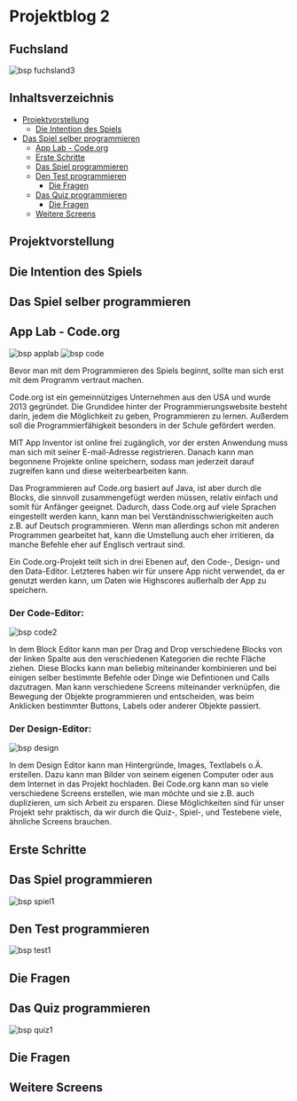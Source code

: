 # Projektblog 2

## Fuchsland


![bsp fuchsland3](Bilder.exe/fuchsland3.PNG)

## Inhaltsverzeichnis

* [Projektvorstellung](#projekt)
  * [Die Intention des Spiels](#Intention)
* [Das Spiel selber programmieren](#dssp)
  * [App Lab - Code.org](#al)
  * [Erste Schritte](#erste)
  * [Das Spiel programmieren](#Spiel)
  * [Den Test programmieren](#Test)
    * [Die Fragen](#Fragen1)
  * [Das Quiz programmieren](#Quiz)
    * [Die Fragen](#Fragen2)
  * [Weitere Screens](#weitere)


## Projektvorstellung <a name="projekt"></a>

## Die Intention des Spiels <a name="Intention"></a>

## Das Spiel selber programmieren <a name="dssp"></a>

## App Lab - Code.org <a name="al"></a>

![bsp applab](Bilder.exe/applab.png)  ![bsp code](Bilder.exe/code.PNG)

Bevor man mit dem Programmieren des Spiels beginnt, sollte man sich erst mit dem Programm vertraut machen.

Code.org ist ein gemeinnütziges Unternehmen aus den USA und wurde 2013 gegründet. Die Grundidee hinter der Programmierungswebsite besteht darin, jedem die Möglichkeit zu geben, Programmieren zu lernen. Außerdem soll die Programmierfähigkeit besonders in der Schule gefördert werden. 

MIT App Inventor ist online frei zugänglich, vor der ersten Anwendung muss man sich mit seiner E-mail-Adresse registrieren. Danach kann man begonnene Projekte online speichern, sodass man jederzeit darauf zugreifen kann und diese weiterbearbeiten kann.

Das Programmieren auf Code.org basiert auf Java, ist aber durch die Blocks, die sinnvoll zusammengefügt werden müssen, relativ einfach und somit für Anfänger geeignet. Dadurch, dass Code.org auf viele Sprachen eingestellt werden kann, kann man bei Verständnisschwierigkeiten auch z.B. auf Deutsch programmieren. Wenn man allerdings schon mit anderen Programmen gearbeitet hat, kann die Umstellung auch eher irritieren, da manche Befehle eher auf Englisch vertraut sind.

Ein Code.org-Projekt teilt sich in drei Ebenen auf, den Code-, Design- und den Data-Editor. Letzteres haben wir für unsere App nicht verwendet, da er genutzt werden kann, um Daten wie Highscores außerhalb der App zu speichern.

### Der Code-Editor:

![bsp code2](Bilder.exe/code2.PNG)

In dem Block Editor kann man per Drag and Drop verschiedene Blocks von der linken Spalte aus den verschiedenen Kategorien die rechte Fläche ziehen. Diese Blocks kann man beliebig miteinander kombinieren und bei einigen selber bestimmte Befehle oder Dinge wie Defintionen und Calls dazutragen. Man kann verschiedene Screens miteinander verknüpfen, die Bewegung der Objekte programmieren und entscheiden, was beim Anklicken bestimmter Buttons, Labels oder anderer Objekte passiert.

### Der Design-Editor:

![bsp design](Bilder.exe/design.PNG)

In dem Design Editor kann man Hintergründe, Images, Textlabels o.Ä. erstellen. Dazu kann man Bilder von seinem eigenen Computer oder aus dem Internet in das Projekt hochladen. Bei Code.org kann man so viele verschiedene Screens erstellen, wie man möchte und sie z.B. auch duplizieren, um sich Arbeit zu ersparen. Diese Möglichkeiten sind für unser Projekt sehr praktisch, da wir durch die Quiz-, Spiel-, und Testebene viele, ähnliche Screens brauchen.





## Erste Schritte <a name="erste"></a>

## Das Spiel programmieren <a name="Spiel"></a>

![bsp spiel1](Bilder.exe/spiel1.PNG)


## Den Test programmieren <a name="Test"></a>

![bsp test1](Bilder.exe/test1.PNG)

## Die Fragen <a name="Fragen1"></a>

## Das Quiz programmieren <a name="Quiz"></a>

![bsp quiz1](Bilder.exe/quiz1.PNG)

## Die Fragen <a name="Fragen2"></a>

## Weitere Screens <a name="weitere"></a>










